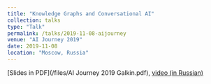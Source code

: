 ```yaml
---
title: "Knowledge Graphs and Conversational AI"
collection: talks
type: "Talk"
permalink: /talks/2019-11-08-aijourney
venue: "AI Journey 2019"
date: 2019-11-08
location: "Moscow, Russia"
---
```


[Slides in PDF](/files/AI Journey 2019 Galkin.pdf), [video (in Russian)](https://youtu.be/gMaB9W9zds8?t=2839)
